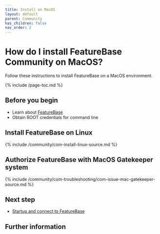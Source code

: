 ```yaml
---
title: Install on MacOS
layout: default
parent: Community
has_children: false
nav_order: 2
---
```


# How do I install FeatureBase Community on MacOS?

Follow these instructions to install FeatureBase on a MacOS environment.

{% include /page-toc.md %}

## Before you begin

* Learn about [FeatureBase](/index.html)
* Obtain ROOT credentials for command line


## Install FeatureBase on Linux

{% include /community/com-install-linux-source.md %}

## Authorize FeatureBase with MacOS Gatekeeper system

{% include /community/com-troubleshooting/com-issue-mac-gatekeeper-source.md %}

## Next step

* [Startup and connect to FeatureBase](/com-startup-connect)

## Further information

